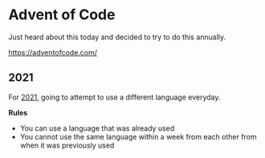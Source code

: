 # Advent of Code

Just heard about this today and decided to try to do this annually.

https://adventofcode.com/

## 2021

For [2021](https://adventofcode.com/2021/), going to attempt to use a different language everyday.

**Rules**
- You can use a language that was already used
- You cannot use the same language within a week from each other from when it was previously used
